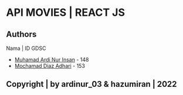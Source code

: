 # API MOVIES | REACT JS

## Authors

Nama | ID GDSC

- [Muhamad Ardi Nur Insan](https://www.github.com/ardinur03) - 148
- [Mochamad Diaz Adhari](https://www.github.com/hazumiran) - 153

## Copyright | by ardinur_03 & hazumiran | 2022
